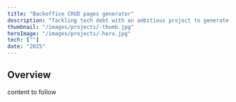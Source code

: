 ```yaml
---
title: "Backoffice CRUD pages generator"
description: "Tackling tech debt with an ambitious project to generate pages from config files"
thumbnail: "/images/projects/-thumb.jpg"
heroImage: "/images/projects/-hero.jpg"
tech: [""]
date: "2025"
---
```


## Overview

content to follow

